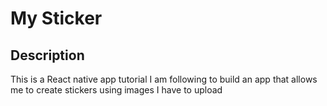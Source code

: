 # My Sticker

## Description
This is a React native app tutorial I am following to build an app that allows me to create stickers using images I have to upload